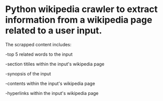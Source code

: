 # Python wikipedia crawler to extract information from a wikipedia page related to a user input.

The scrapped content includes:

-top 5 related words to the input

-section titiles within the input's wikipedia page

-synopsis of the input

-contents within the input's wikipedia page

-hyperlinks within the input's wikipedia page
